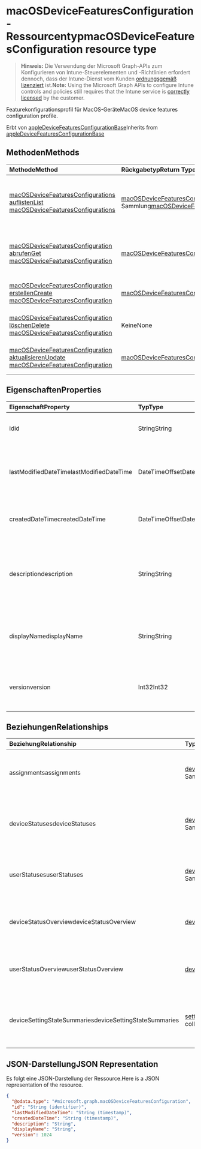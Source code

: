 # <a name="macosdevicefeaturesconfiguration-resource-type"></a><span data-ttu-id="de084-101">macOSDeviceFeaturesConfiguration-Ressourcentyp</span><span class="sxs-lookup"><span data-stu-id="de084-101">macOSDeviceFeaturesConfiguration resource type</span></span>

> <span data-ttu-id="de084-102">**Hinweis:** Die Verwendung der Microsoft Graph-APIs zum Konfigurieren von Intune-Steuerelementen und -Richtlinien erfordert dennoch, dass der Intune-Dienst vom Kunden [ordnungsgemäß lizenziert](https://go.microsoft.com/fwlink/?linkid=839381) ist.</span><span class="sxs-lookup"><span data-stu-id="de084-102">**Note:** Using the Microsoft Graph APIs to configure Intune controls and policies still requires that the Intune service is [correctly licensed](https://go.microsoft.com/fwlink/?linkid=839381) by the customer.</span></span>

<span data-ttu-id="de084-103">Featurekonfigurationsprofil für MacOS-Geräte</span><span class="sxs-lookup"><span data-stu-id="de084-103">MacOS device features configuration profile.</span></span>

<span data-ttu-id="de084-104">Erbt von [appleDeviceFeaturesConfigurationBase](../resources/intune_deviceconfig_appledevicefeaturesconfigurationbase.md)</span><span class="sxs-lookup"><span data-stu-id="de084-104">Inherits from [appleDeviceFeaturesConfigurationBase](../resources/intune_deviceconfig_appledevicefeaturesconfigurationbase.md)</span></span>

## <a name="methods"></a><span data-ttu-id="de084-105">Methoden</span><span class="sxs-lookup"><span data-stu-id="de084-105">Methods</span></span>
|<span data-ttu-id="de084-106">Methode</span><span class="sxs-lookup"><span data-stu-id="de084-106">Method</span></span>|<span data-ttu-id="de084-107">Rückgabetyp</span><span class="sxs-lookup"><span data-stu-id="de084-107">Return Type</span></span>|<span data-ttu-id="de084-108">Beschreibung</span><span class="sxs-lookup"><span data-stu-id="de084-108">Description</span></span>|
|:---|:---|:---|
|[<span data-ttu-id="de084-109">macOSDeviceFeaturesConfigurations auflisten</span><span class="sxs-lookup"><span data-stu-id="de084-109">List macOSDeviceFeaturesConfigurations</span></span>](../api/intune_deviceconfig_macosdevicefeaturesconfiguration_list.md)|<span data-ttu-id="de084-110">[macOSDeviceFeaturesConfiguration](../resources/intune_deviceconfig_macosdevicefeaturesconfiguration.md)-Sammlung</span><span class="sxs-lookup"><span data-stu-id="de084-110">[macOSDeviceFeaturesConfiguration](../resources/intune_deviceconfig_macosdevicefeaturesconfiguration.md) collection</span></span>|<span data-ttu-id="de084-111">Auflisten von Eigenschaften und Beziehungen der [macOSDeviceFeaturesConfiguration](../resources/intune_deviceconfig_macosdevicefeaturesconfiguration.md)-Objekte.</span><span class="sxs-lookup"><span data-stu-id="de084-111">List properties and relationships of the [macOSDeviceFeaturesConfiguration](../resources/intune_deviceconfig_macosdevicefeaturesconfiguration.md) objects.</span></span>|
|[<span data-ttu-id="de084-112">macOSDeviceFeaturesConfiguration abrufen</span><span class="sxs-lookup"><span data-stu-id="de084-112">Get macOSDeviceFeaturesConfiguration</span></span>](../api/intune_deviceconfig_macosdevicefeaturesconfiguration_get.md)|[<span data-ttu-id="de084-113">macOSDeviceFeaturesConfiguration</span><span class="sxs-lookup"><span data-stu-id="de084-113">macOSDeviceFeaturesConfiguration</span></span>](../resources/intune_deviceconfig_macosdevicefeaturesconfiguration.md)|<span data-ttu-id="de084-114">Lesen von Eigenschaften und Beziehungen des [macOSDeviceFeaturesConfiguration](../resources/intune_deviceconfig_macosdevicefeaturesconfiguration.md)-Objekts.</span><span class="sxs-lookup"><span data-stu-id="de084-114">Read properties and relationships of [plannerTaskDetails](../resources/intune_deviceconfig_macosdevicefeaturesconfiguration.md) object.</span></span>|
|[<span data-ttu-id="de084-115">macOSDeviceFeaturesConfiguration erstellen</span><span class="sxs-lookup"><span data-stu-id="de084-115">Create macOSDeviceFeaturesConfiguration</span></span>](../api/intune_deviceconfig_macosdevicefeaturesconfiguration_create.md)|[<span data-ttu-id="de084-116">macOSDeviceFeaturesConfiguration</span><span class="sxs-lookup"><span data-stu-id="de084-116">macOSDeviceFeaturesConfiguration</span></span>](../resources/intune_deviceconfig_macosdevicefeaturesconfiguration.md)|<span data-ttu-id="de084-117">Erstellen eines neuen [macOSDeviceFeaturesConfiguration](../resources/intune_deviceconfig_macosdevicefeaturesconfiguration.md)-Objekts.</span><span class="sxs-lookup"><span data-stu-id="de084-117">Create a new [plannerBucket](../resources/intune_deviceconfig_macosdevicefeaturesconfiguration.md) object.</span></span>|
|[<span data-ttu-id="de084-118">macOSDeviceFeaturesConfiguration löschen</span><span class="sxs-lookup"><span data-stu-id="de084-118">Delete macOSDeviceFeaturesConfiguration</span></span>](../api/intune_deviceconfig_macosdevicefeaturesconfiguration_delete.md)|<span data-ttu-id="de084-119">Keine</span><span class="sxs-lookup"><span data-stu-id="de084-119">None</span></span>|<span data-ttu-id="de084-120">Löscht ein [macOSDeviceFeaturesConfiguration](../resources/intune_deviceconfig_macosdevicefeaturesconfiguration.md)-Objekt.</span><span class="sxs-lookup"><span data-stu-id="de084-120">Deletes a [macOSDeviceFeaturesConfiguration](../resources/intune_deviceconfig_macosdevicefeaturesconfiguration.md).</span></span>|
|[<span data-ttu-id="de084-121">macOSDeviceFeaturesConfiguration aktualisieren</span><span class="sxs-lookup"><span data-stu-id="de084-121">Update macOSDeviceFeaturesConfiguration</span></span>](../api/intune_deviceconfig_macosdevicefeaturesconfiguration_update.md)|[<span data-ttu-id="de084-122">macOSDeviceFeaturesConfiguration</span><span class="sxs-lookup"><span data-stu-id="de084-122">macOSDeviceFeaturesConfiguration</span></span>](../resources/intune_deviceconfig_macosdevicefeaturesconfiguration.md)|<span data-ttu-id="de084-123">Aktualisieren der Eigenschaften eines [macOSDeviceFeaturesConfiguration](../resources/intune_deviceconfig_macosdevicefeaturesconfiguration.md)-Objekts.</span><span class="sxs-lookup"><span data-stu-id="de084-123">Update the properties of a [calendar](../resources/intune_deviceconfig_macosdevicefeaturesconfiguration.md) object.</span></span>|

## <a name="properties"></a><span data-ttu-id="de084-124">Eigenschaften</span><span class="sxs-lookup"><span data-stu-id="de084-124">Properties</span></span>
|<span data-ttu-id="de084-125">Eigenschaft</span><span class="sxs-lookup"><span data-stu-id="de084-125">Property</span></span>|<span data-ttu-id="de084-126">Typ</span><span class="sxs-lookup"><span data-stu-id="de084-126">Type</span></span>|<span data-ttu-id="de084-127">Beschreibung</span><span class="sxs-lookup"><span data-stu-id="de084-127">Description</span></span>|
|:---|:---|:---|
|<span data-ttu-id="de084-128">id</span><span class="sxs-lookup"><span data-stu-id="de084-128">id</span></span>|<span data-ttu-id="de084-129">String</span><span class="sxs-lookup"><span data-stu-id="de084-129">String</span></span>|<span data-ttu-id="de084-130">Schlüssel der Entität.</span><span class="sxs-lookup"><span data-stu-id="de084-130">Key of the setting.</span></span> <span data-ttu-id="de084-131">Geerbt von [deviceConfiguration](../resources/intune_deviceconfig_deviceconfiguration.md)</span><span class="sxs-lookup"><span data-stu-id="de084-131">Inherited from [deviceConfiguration](../resources/intune_deviceconfig_deviceconfiguration.md)</span></span>|
|<span data-ttu-id="de084-132">lastModifiedDateTime</span><span class="sxs-lookup"><span data-stu-id="de084-132">lastModifiedDateTime</span></span>|<span data-ttu-id="de084-133">DateTimeOffset</span><span class="sxs-lookup"><span data-stu-id="de084-133">DateTimeOffset</span></span>|<span data-ttu-id="de084-134">DateTime der letzten Änderung des Objekts.</span><span class="sxs-lookup"><span data-stu-id="de084-134">Indicates the date the object was last modified.</span></span> <span data-ttu-id="de084-135">Geerbt von [deviceConfiguration](../resources/intune_deviceconfig_deviceconfiguration.md)</span><span class="sxs-lookup"><span data-stu-id="de084-135">Inherited from [deviceConfiguration](../resources/intune_deviceconfig_deviceconfiguration.md)</span></span>|
|<span data-ttu-id="de084-136">createdDateTime</span><span class="sxs-lookup"><span data-stu-id="de084-136">createdDateTime</span></span>|<span data-ttu-id="de084-137">DateTimeOffset</span><span class="sxs-lookup"><span data-stu-id="de084-137">DateTimeOffset</span></span>|<span data-ttu-id="de084-138">DateTime der Erstellung des Objekts.</span><span class="sxs-lookup"><span data-stu-id="de084-138">DateTime the object was created.</span></span> <span data-ttu-id="de084-139">Geerbt von [deviceConfiguration](../resources/intune_deviceconfig_deviceconfiguration.md)</span><span class="sxs-lookup"><span data-stu-id="de084-139">Inherited from [deviceConfiguration](../resources/intune_deviceconfig_deviceconfiguration.md)</span></span>|
|<span data-ttu-id="de084-140">description</span><span class="sxs-lookup"><span data-stu-id="de084-140">description</span></span>|<span data-ttu-id="de084-141">String</span><span class="sxs-lookup"><span data-stu-id="de084-141">String</span></span>|<span data-ttu-id="de084-142">Vom Administrator bereitgestellte Beschreibung der Gerätekonfiguration.</span><span class="sxs-lookup"><span data-stu-id="de084-142">Admin provided description of the Device Configuration.</span></span> <span data-ttu-id="de084-143">Geerbt von [deviceConfiguration](../resources/intune_deviceconfig_deviceconfiguration.md)</span><span class="sxs-lookup"><span data-stu-id="de084-143">Inherited from [deviceConfiguration](../resources/intune_deviceconfig_deviceconfiguration.md)</span></span>|
|<span data-ttu-id="de084-144">displayName</span><span class="sxs-lookup"><span data-stu-id="de084-144">displayName</span></span>|<span data-ttu-id="de084-145">String</span><span class="sxs-lookup"><span data-stu-id="de084-145">String</span></span>|<span data-ttu-id="de084-146">Vom Administrator bereitgestellter Name der Gerätekonfiguration.</span><span class="sxs-lookup"><span data-stu-id="de084-146">Admin provided name of the device configuration.</span></span> <span data-ttu-id="de084-147">Geerbt von [deviceConfiguration](../resources/intune_deviceconfig_deviceconfiguration.md)</span><span class="sxs-lookup"><span data-stu-id="de084-147">Inherited from [deviceConfiguration](../resources/intune_deviceconfig_deviceconfiguration.md)</span></span>|
|<span data-ttu-id="de084-148">version</span><span class="sxs-lookup"><span data-stu-id="de084-148">version</span></span>|<span data-ttu-id="de084-149">Int32</span><span class="sxs-lookup"><span data-stu-id="de084-149">Int32</span></span>|<span data-ttu-id="de084-150">Version der Gerätekonfiguration.</span><span class="sxs-lookup"><span data-stu-id="de084-150">Version of the device configuration.</span></span> <span data-ttu-id="de084-151">Geerbt von [deviceConfiguration](../resources/intune_deviceconfig_deviceconfiguration.md)</span><span class="sxs-lookup"><span data-stu-id="de084-151">Inherited from [deviceConfiguration](../resources/intune_deviceconfig_deviceconfiguration.md)</span></span>|

## <a name="relationships"></a><span data-ttu-id="de084-152">Beziehungen</span><span class="sxs-lookup"><span data-stu-id="de084-152">Relationships</span></span>
|<span data-ttu-id="de084-153">Beziehung</span><span class="sxs-lookup"><span data-stu-id="de084-153">Relationship</span></span>|<span data-ttu-id="de084-154">Typ</span><span class="sxs-lookup"><span data-stu-id="de084-154">Type</span></span>|<span data-ttu-id="de084-155">Beschreibung</span><span class="sxs-lookup"><span data-stu-id="de084-155">Description</span></span>|
|:---|:---|:---|
|<span data-ttu-id="de084-156">assignments</span><span class="sxs-lookup"><span data-stu-id="de084-156">assignments</span></span>|<span data-ttu-id="de084-157">[deviceConfigurationAssignment](../resources/intune_deviceconfig_deviceconfigurationassignment.md)-Sammlung</span><span class="sxs-lookup"><span data-stu-id="de084-157">[deviceConfigurationAssignment](../resources/intune_deviceconfig_deviceconfigurationassignment.md) collection</span></span>|<span data-ttu-id="de084-158">Die Liste der Zuweisungen für das Gerätekonfigurationsprofil.</span><span class="sxs-lookup"><span data-stu-id="de084-158">The list of assignments for the device configuration profile.</span></span> <span data-ttu-id="de084-159">Geerbt von [deviceConfiguration](../resources/intune_deviceconfig_deviceconfiguration.md)</span><span class="sxs-lookup"><span data-stu-id="de084-159">Inherited from [deviceConfiguration](../resources/intune_deviceconfig_deviceconfiguration.md)</span></span>|
|<span data-ttu-id="de084-160">deviceStatuses</span><span class="sxs-lookup"><span data-stu-id="de084-160">deviceStatuses</span></span>|<span data-ttu-id="de084-161">[deviceConfigurationDeviceStatus](../resources/intune_deviceconfig_deviceconfigurationdevicestatus.md)-Sammlung</span><span class="sxs-lookup"><span data-stu-id="de084-161">[deviceConfigurationDeviceStatus](../resources/intune_deviceconfig_deviceconfigurationdevicestatus.md) collection</span></span>|<span data-ttu-id="de084-162">Installationsstatus der Gerätekonfiguration nach Gerät.</span><span class="sxs-lookup"><span data-stu-id="de084-162">Device configuration installation status by device.</span></span> <span data-ttu-id="de084-163">Geerbt von [deviceConfiguration](../resources/intune_deviceconfig_deviceconfiguration.md)</span><span class="sxs-lookup"><span data-stu-id="de084-163">Inherited from [deviceConfiguration](../resources/intune_deviceconfig_deviceconfiguration.md)</span></span>|
|<span data-ttu-id="de084-164">userStatuses</span><span class="sxs-lookup"><span data-stu-id="de084-164">userStatuses</span></span>|<span data-ttu-id="de084-165">[deviceConfigurationUserStatus](../resources/intune_deviceconfig_deviceconfigurationuserstatus.md)-Sammlung</span><span class="sxs-lookup"><span data-stu-id="de084-165">[deviceConfigurationUserStatus](../resources/intune_deviceconfig_deviceconfigurationuserstatus.md) collection</span></span>|<span data-ttu-id="de084-166">Installationsstatus der Gerätekonfiguration nach Benutzer.</span><span class="sxs-lookup"><span data-stu-id="de084-166">Device configuration installation stauts by user.</span></span> <span data-ttu-id="de084-167">Geerbt von [deviceConfiguration](../resources/intune_deviceconfig_deviceconfiguration.md)</span><span class="sxs-lookup"><span data-stu-id="de084-167">Inherited from [deviceConfiguration](../resources/intune_deviceconfig_deviceconfiguration.md)</span></span>|
|<span data-ttu-id="de084-168">deviceStatusOverview</span><span class="sxs-lookup"><span data-stu-id="de084-168">deviceStatusOverview</span></span>|[<span data-ttu-id="de084-169">deviceConfigurationDeviceOverview</span><span class="sxs-lookup"><span data-stu-id="de084-169">deviceConfigurationDeviceOverview</span></span>](../resources/intune_deviceconfig_deviceconfigurationdeviceoverview.md)|<span data-ttu-id="de084-170">Übersicht über Gerätestatus der Gerätekonfiguration. Geerbt von [deviceConfiguration](../resources/intune_deviceconfig_deviceconfiguration.md)</span><span class="sxs-lookup"><span data-stu-id="de084-170">Device Configuration devices status overview Inherited from [deviceConfiguration](../resources/intune_deviceconfig_deviceconfiguration.md)</span></span>|
|<span data-ttu-id="de084-171">userStatusOverview</span><span class="sxs-lookup"><span data-stu-id="de084-171">userStatusOverview</span></span>|[<span data-ttu-id="de084-172">deviceConfigurationUserOverview</span><span class="sxs-lookup"><span data-stu-id="de084-172">deviceConfigurationUserOverview</span></span>](../resources/intune_deviceconfig_deviceconfigurationuseroverview.md)|<span data-ttu-id="de084-173">Übersicht über Benutzerstatus der Gerätekonfiguration. Geerbt von [deviceConfiguration](../resources/intune_deviceconfig_deviceconfiguration.md)</span><span class="sxs-lookup"><span data-stu-id="de084-173">Device Configuration users status overview Inherited from [deviceConfiguration](../resources/intune_deviceconfig_deviceconfiguration.md)</span></span>|
|<span data-ttu-id="de084-174">deviceSettingStateSummaries</span><span class="sxs-lookup"><span data-stu-id="de084-174">deviceSettingStateSummaries</span></span>|<span data-ttu-id="de084-175">[settingStateDeviceSummary](../resources/intune_deviceconfig_settingstatedevicesummary.md)-Sammlung</span><span class="sxs-lookup"><span data-stu-id="de084-175">[settingStateDeviceSummary](../resources/intune_deviceconfig_settingstatedevicesummary.md) collection</span></span>|<span data-ttu-id="de084-176">Übersicht über den Status der Gerätekonfigurationseinstellungen der Geräte. Geerbt von [deviceConfiguration](../resources/intune_deviceconfig_deviceconfiguration.md)</span><span class="sxs-lookup"><span data-stu-id="de084-176">Device Configuration Setting State Device Summary Inherited from [deviceConfiguration](../resources/intune_deviceconfig_deviceconfiguration.md)</span></span>|

## <a name="json-representation"></a><span data-ttu-id="de084-177">JSON-Darstellung</span><span class="sxs-lookup"><span data-stu-id="de084-177">JSON Representation</span></span>
<span data-ttu-id="de084-178">Es folgt eine JSON-Darstellung der Ressource.</span><span class="sxs-lookup"><span data-stu-id="de084-178">Here is a JSON representation of the resource.</span></span>
<!-- {
  "blockType": "resource",
  "keyProperty": "id",
  "@odata.type": "microsoft.graph.macOSDeviceFeaturesConfiguration"
}
-->
``` json
{
  "@odata.type": "#microsoft.graph.macOSDeviceFeaturesConfiguration",
  "id": "String (identifier)",
  "lastModifiedDateTime": "String (timestamp)",
  "createdDateTime": "String (timestamp)",
  "description": "String",
  "displayName": "String",
  "version": 1024
}
```



